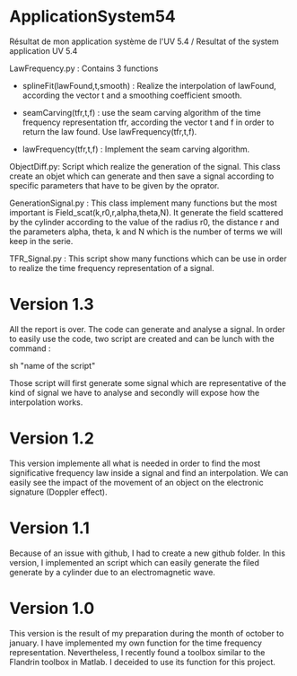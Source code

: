 # ApplicationSystem54
Résultat de mon application système de l'UV 5.4 / Resultat of the system application UV 5.4

LawFrequency.py : Contains 3 functions

- splineFit(lawFound,t,smooth) : Realize the interpolation of lawFound, according the vector t and a smoothing coefficient smooth.

- seamCarving(tfr,t,f) : use the seam carving algorithm of the time frequency representation tfr, according the vector t and f in order to return the law found. Use lawFrequency(tfr,t,f).

- lawFrequency(tfr,t,f) : Implement the seam carving algorithm.

ObjectDiff.py: Script which realize the generation of the signal. This class create an objet which can generate and then save a signal according to specific parameters that have to be given by the oprator. 

GenerationSignal.py : This class implement many functions but the most important is Field_scat(k,r0,r,alpha,theta,N). It generate the field scattered by the cylinder according to the value of the radius r0, the distance r and the parameters alpha, theta, k and N which is the number of terms we will keep in the serie.

TFR_Signal.py : This script show many functions which can be use in order to realize the time frequency representation of a signal.

# Version 1.3

All the report is over. The code can generate and analyse a signal. In order to easily use the code, two script are created and can be lunch with the command :

sh "name of the script"

Those script will first generate some signal which are representative of the kind of signal we have to analyse and secondly will expose how the interpolation works.

# Version 1.2

This version implemente all what is needed in order to find the most significative frequency law inside a signal and find an interpolation. We can easily see the impact of the movement of an object on the electronic signature (Doppler effect).

# Version 1.1

Because of an issue with github, I had to create a new github folder. In this version, I implemented an script which can easily generate the filed generate by a cylinder due to an electromagnetic wave. 

# Version 1.0

This version is the result of my preparation during the month of october to january. I have implemented my own function for the time frequency representation. Nevertheless, I recently found a toolbox similar to the Flandrin toolbox in Matlab. I deceided to use its function for this project.
